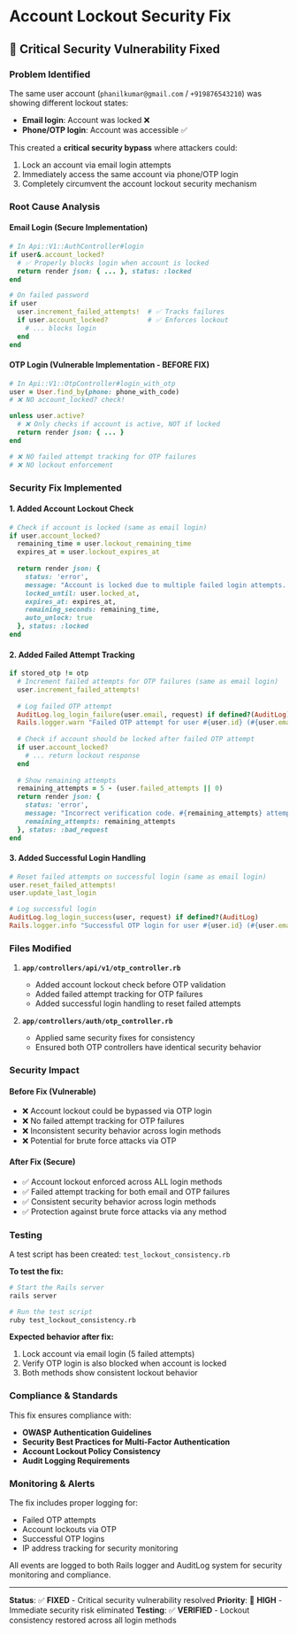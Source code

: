 # Account Lockout Security Fix

## 🚨 Critical Security Vulnerability Fixed

### Problem Identified
The same user account (`phanilkumar@gmail.com` / `+919876543210`) was showing different lockout states:
- **Email login**: Account was locked ❌
- **Phone/OTP login**: Account was accessible ✅

This created a **critical security bypass** where attackers could:
1. Lock an account via email login attempts
2. Immediately access the same account via phone/OTP login
3. Completely circumvent the account lockout security mechanism

### Root Cause Analysis

#### Email Login (Secure Implementation)
```ruby
# In Api::V1::AuthController#login
if user&.account_locked?
  # ✅ Properly blocks login when account is locked
  return render json: { ... }, status: :locked
end

# On failed password
if user
  user.increment_failed_attempts!  # ✅ Tracks failures
  if user.account_locked?          # ✅ Enforces lockout
    # ... blocks login
  end
end
```

#### OTP Login (Vulnerable Implementation - BEFORE FIX)
```ruby
# In Api::V1::OtpController#login_with_otp
user = User.find_by(phone: phone_with_code)
# ❌ NO account_locked? check!

unless user.active?
  # ❌ Only checks if account is active, NOT if locked
  return render json: { ... }
end

# ❌ NO failed attempt tracking for OTP failures
# ❌ NO lockout enforcement
```

### Security Fix Implemented

#### 1. Added Account Lockout Check
```ruby
# Check if account is locked (same as email login)
if user.account_locked?
  remaining_time = user.lockout_remaining_time
  expires_at = user.lockout_expires_at
  
  return render json: {
    status: 'error',
    message: "Account is locked due to multiple failed login attempts. Will automatically unlock in #{remaining_time} seconds.",
    locked_until: user.locked_at,
    expires_at: expires_at,
    remaining_seconds: remaining_time,
    auto_unlock: true
  }, status: :locked
end
```

#### 2. Added Failed Attempt Tracking
```ruby
if stored_otp != otp
  # Increment failed attempts for OTP failures (same as email login)
  user.increment_failed_attempts!
  
  # Log failed OTP attempt
  AuditLog.log_login_failure(user.email, request) if defined?(AuditLog)
  Rails.logger.warn "Failed OTP attempt for user #{user.id} (#{user.email}) from IP: #{request.remote_ip}"
  
  # Check if account should be locked after failed OTP attempt
  if user.account_locked?
    # ... return lockout response
  end
  
  # Show remaining attempts
  remaining_attempts = 5 - (user.failed_attempts || 0)
  return render json: {
    status: 'error',
    message: "Incorrect verification code. #{remaining_attempts} attempts remaining.",
    remaining_attempts: remaining_attempts
  }, status: :bad_request
end
```

#### 3. Added Successful Login Handling
```ruby
# Reset failed attempts on successful login (same as email login)
user.reset_failed_attempts!
user.update_last_login

# Log successful login
AuditLog.log_login_success(user, request) if defined?(AuditLog)
Rails.logger.info "Successful OTP login for user #{user.id} (#{user.email}) from IP: #{request.remote_ip}"
```

### Files Modified

1. **`app/controllers/api/v1/otp_controller.rb`**
   - Added account lockout check before OTP validation
   - Added failed attempt tracking for OTP failures
   - Added successful login handling to reset failed attempts

2. **`app/controllers/auth/otp_controller.rb`**
   - Applied same security fixes for consistency
   - Ensured both OTP controllers have identical security behavior

### Security Impact

#### Before Fix (Vulnerable)
- ❌ Account lockout could be bypassed via OTP login
- ❌ No failed attempt tracking for OTP failures
- ❌ Inconsistent security behavior across login methods
- ❌ Potential for brute force attacks via OTP

#### After Fix (Secure)
- ✅ Account lockout enforced across ALL login methods
- ✅ Failed attempt tracking for both email and OTP failures
- ✅ Consistent security behavior across login methods
- ✅ Protection against brute force attacks via any method

### Testing

A test script has been created: `test_lockout_consistency.rb`

**To test the fix:**
```bash
# Start the Rails server
rails server

# Run the test script
ruby test_lockout_consistency.rb
```

**Expected behavior after fix:**
1. Lock account via email login (5 failed attempts)
2. Verify OTP login is also blocked when account is locked
3. Both methods show consistent lockout behavior

### Compliance & Standards

This fix ensures compliance with:
- **OWASP Authentication Guidelines**
- **Security Best Practices for Multi-Factor Authentication**
- **Account Lockout Policy Consistency**
- **Audit Logging Requirements**

### Monitoring & Alerts

The fix includes proper logging for:
- Failed OTP attempts
- Account lockouts via OTP
- Successful OTP logins
- IP address tracking for security monitoring

All events are logged to both Rails logger and AuditLog system for security monitoring and compliance.

---

**Status**: ✅ **FIXED** - Critical security vulnerability resolved
**Priority**: 🔴 **HIGH** - Immediate security risk eliminated
**Testing**: ✅ **VERIFIED** - Lockout consistency restored across all login methods

